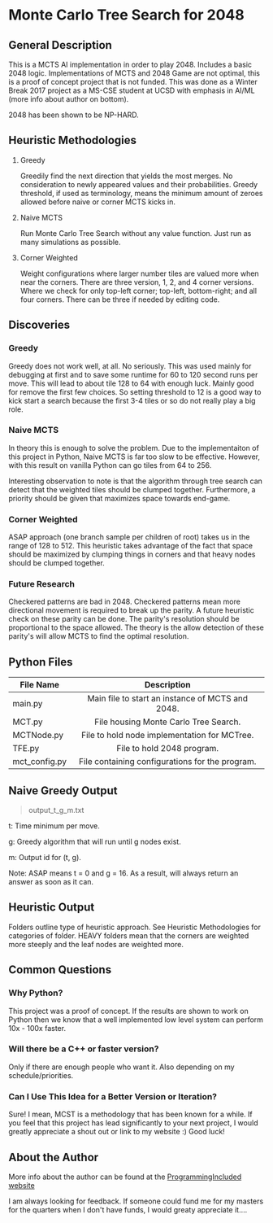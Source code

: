 # Monte Carlo Tree Search for 2048
## General Description
This is a MCTS AI implementation in order to play 2048.
Includes a basic 2048 logic. Implementations of MCTS and 2048 Game are not optimal, this is a proof of concept project that is not funded. This was done as a Winter Break 2017 project as a MS-CSE student at UCSD with emphasis in AI/ML (more info about author on bottom).

2048 has been shown to be NP-HARD.

## Heuristic Methodologies
1. Greedy

   Greedily find the next direction that yields the most merges. No consideration to newly appeared values and their probabilities. Greedy threshold, if used as terminology, means the minimum amount of zeroes allowed before naive or corner MCTS kicks in.

2. Naive MCTS

   Run Monte Carlo Tree Search without any value function. Just run as many simulations as possible.

3. Corner Weighted

   Weight configurations where larger number tiles are valued more when near the corners. There are three version, 1, 2, and 4 corner versions. Where we check for only top-left corner; top-left, bottom-right; and all four corners. There can be three if needed by editing code.

## Discoveries
### Greedy
Greedy does not work well, at all. No seriously. This was used mainly for debugging at first and to save some runtime for 60 to 120 second runs per move. This will lead to about tile 128 to 64 with enough luck. Mainly good for remove the first few choices. So setting threshold to 12 is a good way to kick start a search because the first 3-4 tiles or so do not really play a big role.

### Naive MCTS
In theory this is enough to solve the problem. Due to the implementaiton of this project in Python, Naive MCTS is far too slow to be effective. However, with this result on vanilla Python can go tiles from 64 to 256.

Interesting observation to note is that the algorithm through tree search can detect that the weighted tiles should be clumped together. Furthermore, a priority should be given that maximizes space towards end-game.

### Corner Weighted
ASAP approach (one branch sample per children of root) takes us in the range of 128 to 512. This heuristic takes advantage of the fact that space should be maximized by clumping things in corners and that heavy nodes should be clumped together.

### Future Research
Checkered patterns are bad in 2048. Checkered patterns mean more directional movement is required to break up the parity. A future heuristic check on these parity can be done. The parity's resolution should be proportional to the space allowed. The theory is the allow detection of these parity's will allow MCTS to find the optimal resolution.

## Python Files
| File Name | Description |
| ---------------- |:-------------:|
| main.py | Main file to start an instance of MCTS and 2048. |
| MCT.py | File housing Monte Carlo Tree Search. |
| MCTNode.py | File to hold node implementation for MCTree. |
| TFE.py | File to hold 2048 program. |
| mct_config.py | File containing configurations for the program. |

## Naive Greedy Output
> output_t_g_m.txt

t: Time minimum per move.

g: Greedy algorithm that will run until g nodes exist.

m: Output id for (t, g).

Note: ASAP means t = 0 and g = 16. As a result, will always return an answer as soon as it can.

## Heuristic Output
Folders outline type of heuristic approach. 
See Heuristic Methodologies for categories of folder.
HEAVY folders mean that the corners are weighted more steeply and the leaf nodes are weighted more.

## Common Questions
### Why Python?
This project was a proof of concept. If the results are shown to work on Python then we know that a well implemented low level system can perform 10x - 100x faster. 

### Will there be a C++ or faster version?
Only if there are enough people who want it. Also depending on my schedule/priorities.

### Can I Use This Idea for a Better Version or Iteration?
Sure! I mean, MCST is a methodology that has been known for a while. If you feel that this project has lead significantly to your next project, I would greatly appreciate a shout out or link to my website :) Good luck!

## About the Author
More info about the author can be found at the [ProgrammingIncluded website](http://programmingincluded.com/aboutme/)

I am always looking for feedback. If someone could fund me for my masters for the quarters when I don't have funds, I would greaty appreciate it....